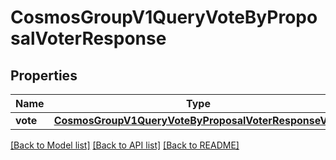 # CosmosGroupV1QueryVoteByProposalVoterResponse

## Properties
Name | Type | Description | Notes
------------ | ------------- | ------------- | -------------
**vote** | [**CosmosGroupV1QueryVoteByProposalVoterResponseVote**](CosmosGroupV1QueryVoteByProposalVoterResponseVote.md) |  | [optional] 

[[Back to Model list]](../README.md#documentation-for-models) [[Back to API list]](../README.md#documentation-for-api-endpoints) [[Back to README]](../README.md)

